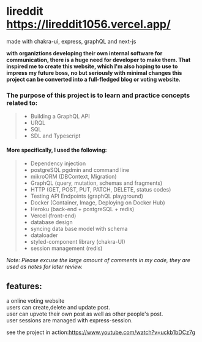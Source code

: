 # lireddit https://lireddit1056.vercel.app/

made with chakra-ui, express, graphQL and next-js

**with organiztions developing their own internal software for communication, there is a huge need for developer to make them. That inspired me to create this website, which I'm also hoping to use to impress my future boss, no but seriously with minimal changes this project can be converted into a full-fledged blog or voting website.** 

### The purpose of this project is to learn and practice concepts related to:<br />
> * Building a GraphQL API
> * URQL
> * SQL
> * SDL and Typescript

#### More specifically, I used the following:
> * Dependency injection
> * postgreSQL pgdmin and command line
> * mikroORM (DBContext, Migration)
> * GraphQL (query, mutation, schemas and fragments)
> * HTTP (GET, POST, PUT, PATCH, DELETE, status codes)
> * Testing API Endpoints (graphQL playground)
> * Docker (Container, Image, Deploying on Docker Hub)
> * Heroku (back-end + postgreSQL + redis)
> * Vercel (front-end) 
> * database design 
> * syncing data base model with schema
> * dataloader
> * styled-component library (chakra-UI)  
> * session management (redis)

_Note: Please excuse the large amount of comments in my code, they are used as notes for later review._

## features: <br />
a online voting website </br>
users can create,delete and update post. </br>
user can upvote their own post as well as other people's post. </br>
user sessions are managed with express-session.

see the project in action:https://www.youtube.com/watch?v=uckb1bDCz7g

